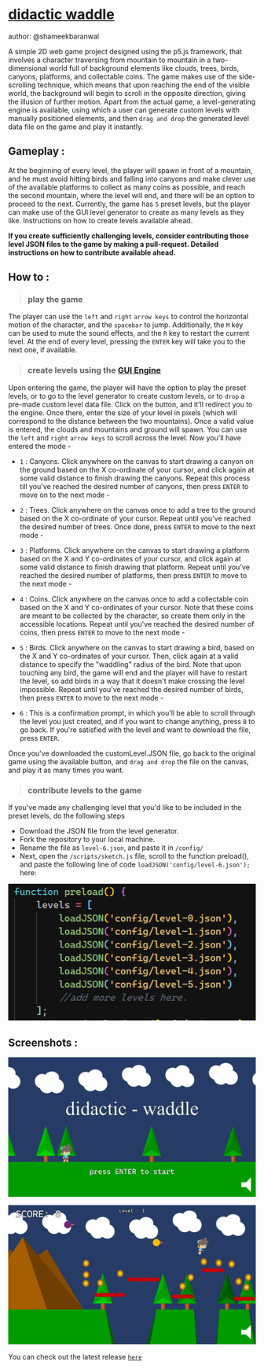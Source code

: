 
# [didactic waddle](https://didactic-waddle.netlify.app) #
author: @shameekbaranwal

A simple 2D web game project designed using the p5.js framework, that involves a character traversing from mountain to mountain in a two-dimensional world full of background elements like clouds, trees, birds, canyons, platforms, and collectable coins. The game makes use of the side-scrolling technique, which means that upon reaching the end of the visible world, the background will begin to scroll in the opposite direction, giving the illusion of further motion. Apart from the actual game, a level-generating engine is available, using which a user can generate custom levels with manually positioned elements, and then `drag and drop` the generated level data file on the game and play it instantly.

## Gameplay : ##

At the beginning of every level, the player will spawn in front of a mountain, and he must avoid hitting birds and falling into canyons and make clever use of the available platforms to collect as many coins as possible, and reach the second mountain, where the level will end, and there will be an option to proceed to the next. Currently, the game has `5` preset levels, but the player can make use of the GUI level generator to create as many levels as they like. Instructions on how to create levels available ahead.

 **If you create sufficiently challenging levels, consider contributing those level JSON files to the game by making a pull-request. Detailed instructions on how to contribute available ahead.** 


## How to :  ##

> ### play the game ###
The player can use the `left` and `right` `arrow keys` to control the horizontal motion of the character, and the `spacebar` to jump. Additionally, the `M` key can be used to mute the sound effects, and the `R` key to restart the current level. At the end of every level, pressing the `ENTER` key will take you to the next one, if available.

> ### create levels using the [GUI Engine](https://didactic-waddle.netlify.app/generate.html) ### 
Upon entering the game, the player will have the option to play the preset levels, or to go to the level generator to create custom levels, or to `drop` a pre-made custom level data file. Click on the button, and it'll redirect you to the engine. Once there, enter the size of your level in pixels (which will correspond to the distance between the two mountains). Once a valid value is entered, the clouds and mountains and ground will spawn. You can use the `left` and `right` `arrow keys` to scroll across the level. Now you'll have entered the mode - 

* `1` : Canyons. Click anywhere on the canvas to start drawing a canyon on the ground based on the X co-ordinate of your cursor, and click again at some valid distance to finish drawing the canyons. Repeat this process till you've reached the desired number of canyons, then press `ENTER` to move on to the next mode -

* `2` : Trees. Click anywhere on the canvas once to add a tree to the ground based on the X co-ordinate of your cursor. Repeat until you've reached the desired number of trees. Once done, press `ENTER` to move to the next mode - 

* `3` : Platforms. Click anywhere on the canvas to start drawing a platform based on the X and Y co-ordinates of your cursor, and click again at some valid distance to finish drawing that platform. Repeat until you've reached the desired number of platforms, then press `ENTER` to move to the next mode - 

* `4` : Coins. Click anywhere on the canvas once to add a collectable coin based on the X and Y co-ordinates of your cursor. Note that these coins are meant to be collected by the character, so create them only in the accessible locations. Repeat until you've reached the desired number of coins, then press `ENTER` to move to the next mode - 

* `5` : Birds. Click anywhere on the canvas to start drawing a bird, based on the X and Y co-ordinates of your cursor. Then, click again at a valid distance to specify the "waddling" radius of the bird. Note that upon touching any bird, the game will end and the player will have to restart the level, so add birds in a way that it doesn't make crossing the level impossible. Repeat until you've reached the desired number of birds, then press `ENTER` to move to the next mode -

* `6` : This is a confirmation prompt, in which you'll be able to scroll through the level you just created, and if you want to change anything, press `B` to go back. If you're satisfied with the level and want to download the file, press `ENTER`. 

Once you've downloaded the customLevel.JSON file, go back to the original game using the available button, and `drag and drop` the file on the canvas, and play it as many times you want.

> ### contribute levels to the game ###
If you've made any challenging level that you'd like to be included in the preset levels, do the following steps

   * Download the JSON file from the level generator.
   * Fork the repository to your local machine.
   * Rename the file as `level-6.json`, and paste it in `/config/`
   * Next, open the `/scripts/sketch.js` file, scroll to the function preload(), and paste the following line of code 
        `loadJSON('config/level-6.json');`
    here: 

![](images/loadJSON%20ss.png)



## Screenshots : ##

![](images/launchScreen%20ss.png)

![](images/gameplay%20ss.png)

You can check out the latest release [`here`](https://didactic-waddle.netlify.app)